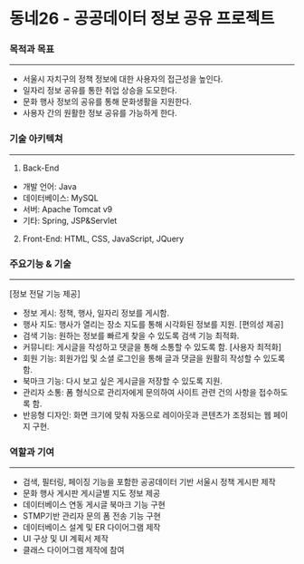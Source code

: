 # 동네26 - 공공데이터 정보 공유 프로젝트

### 목적과 목표
---
- 서울시 자치구의 정책 정보에 대한 사용자의 접근성을 높인다.
- 일자리 정보 공유를 통한 취업 상승을 도모한다.
- 문화 행사 정보의 공유를 통해 문화생활을 지원한다.
- 사용자 간의 원활한 정보 공유를 가능하게 한다.


### 기술 아키텍쳐
---
1. Back-End
  - 개발 언어: Java
  - 데이터베이스: MySQL
  - 서버: Apache Tomcat v9
  - 기타: Spring, JSP&Servlet
2. Front-End: HTML, CSS, JavaScript, JQuery


### 주요기능 & 기술
---
[정보 전달 기능 제공]
  - 정보 게시: 정책, 행사, 일자리 정보를 게시함.
  - 행사 지도: 행사가 열리는 장소 지도를 통해 시각화된 정보를 지원.
[편의성 제공]
  - 검색 기능: 원하는 정보를 빠르게 찾을 수 있도록 검색 기능 최적화.
  - 커뮤니티: 게시글을 작성하고 댓글을 통해 소통할 수 있도록 함.
[사용자 최적화]
  - 회원 기능: 회원가입 및 소셜 로그인을 통해 글과 댓글을 원활히 작성할 수 있도록 함.
  - 북마크 기능: 다시 보고 싶은 게시글을 저장할 수 있도록 지원.
  - 관리자 소통: 폼 형식으로 관리자에게 문의하여 사이트 관련 건의 사항을 접수하도록 함.
  - 반응형 디자인: 화면 크기에 맞춰 자동으로 레이아웃과 콘텐츠가 조정되는 웹 페이지 구현.


### 역할과 기여
---
- 검색, 필터링, 페이징 기능을 포함한 공공데이터 기반 서울시 정책 게시판 제작
- 문화 행사 게시판 게시글별 지도 정보 제공
- 데이터베이스 연동 게시글 북마크 기능 구현
- STMP기반 관리자 문의 폼 전송 기능 구현
- 데이터베이스 설계 및 ER 다이어그램 제작
- UI 구상 및 UI 계획서 제작
- 클래스 다이어그램 제작에 참여
